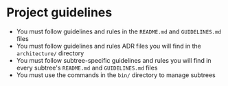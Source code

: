 # Project guidelines

* You must follow guidelines and rules in the `README.md` and `GUIDELINES.md` files
* You must follow guidelines and rules ADR files you will find in the `architecture/` directory
* You must follow subtree-specific guidelines and rules you will find in every subtree's `README.md` and `GUIDELINES.md` files
* You must use the commands in the `bin/` directory to manage subtrees